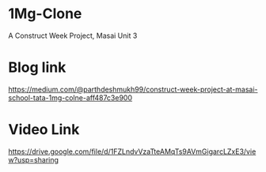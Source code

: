 # 1Mg-Clone
A Construct Week Project, Masai Unit 3 


# Blog link
https://medium.com/@parthdeshmukh99/construct-week-project-at-masai-school-tata-1mg-colne-aff487c3e900

# Video Link
https://drive.google.com/file/d/1FZLndvVzaTteAMqTs9AVmGigarcLZxE3/view?usp=sharing